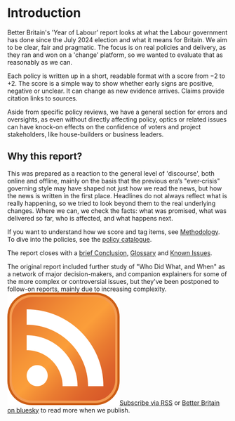 # Introduction

Better Britain's 'Year of Labour' report looks at what the Labour government has done since the July 2024 election and what it means for Britain. We aim to be clear, fair and pragmatic. The focus is on real policies and delivery, as they ran and won on a 'change' platform, so we wanted to evaluate that as reasonably as we can.

Each policy is written up in a short, readable format with a score from −2 to +2. The score is a simple way to show whether early signs are positive, negative or unclear. It can change as new evidence arrives. Claims provide citation links to sources.

Aside from specific policy reviews, we have a general section for errors and oversights, as even without directly affecting policy, optics or related issues can have knock-on effects on the confidence of voters and project stakeholders, like house-builders or business leaders.

## Why this report?

This was prepared as a reaction to the general level of 'discourse', both online and offline, mainly on the basis that the previous era’s "ever‑crisis" governing style may have shaped not just how we read the news, but how the news is written in the first place. Headlines do not always reflect what is really happening, so we tried to look beyond them to the real underlying changes. Where we can, we check the facts: what was promised, what was delivered so far, who is affected, and what happens next.

If you want to understand how we score and tag items, see [Methodology](#methodology-scoring-taxonomy). To dive into the policies, see the [policy catalogue](#21-energy-climate-and-nuclear).

The report closes with a [brief Conclusion](#30-conclusions), [Glossary](#51-glossary-and-abbreviations) and [Known Issues](#53-known-issues). 

The original report included further study of "Who Did What, and When" as a network of major decision-makers, and companion explainers for some of the more complex or controversial issues, but they've been postponed to follow-on reports, mainly due to increasing complexity. <a class="rss-link" style="vertical-align: bottom;" href="/feed.xml"><img class="rss-icon" src="/assets/rss.png" alt="RSS">Subscribe via RSS</a> or [Better Britain on bluesky](https://bsky.app/profile/betterbritain.bsky.social) to read more when we publish.
